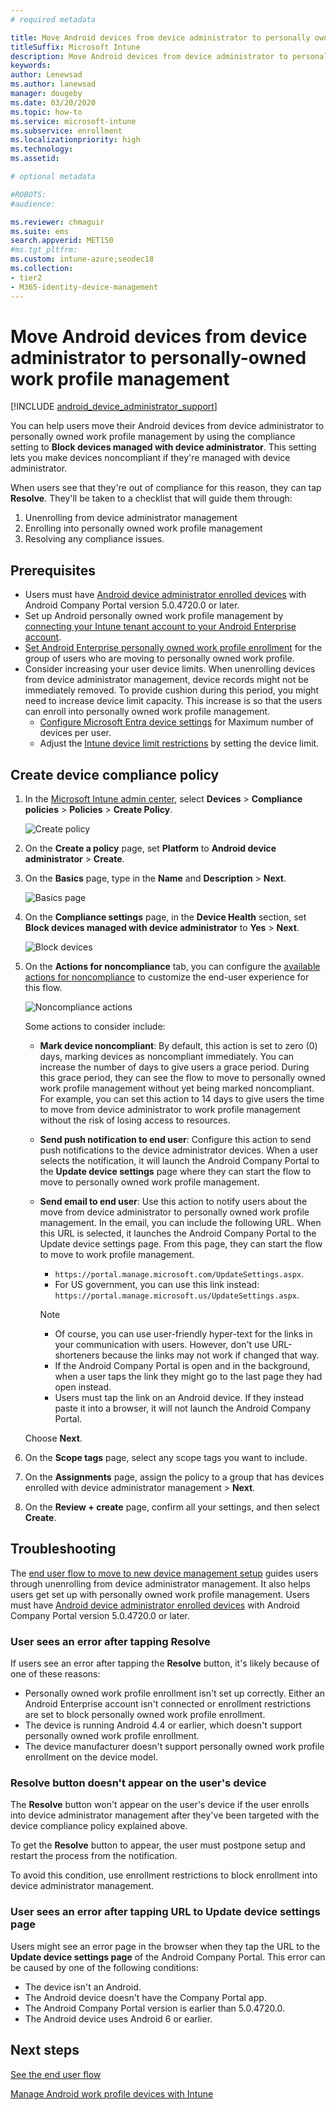 ```yaml
---
# required metadata

title: Move Android devices from device administrator to personally owned work profile management
titleSuffix: Microsoft Intune
description: Move Android devices from device administrator to personally owned work profile management in Intune.
keywords:
author: Lenewsad
ms.author: lanewsad
manager: dougeby
ms.date: 03/20/2020
ms.topic: how-to
ms.service: microsoft-intune
ms.subservice: enrollment
ms.localizationpriority: high
ms.technology:
ms.assetid: 

# optional metadata

#ROBOTS:
#audience:

ms.reviewer: chmaguir
ms.suite: ems
search.appverid: MET150
#ms.tgt_pltfrm:
ms.custom: intune-azure;seodec18 
ms.collection:
- tier2
- M365-identity-device-management
---
```


# Move Android devices from device administrator to personally-owned work profile management


 [!INCLUDE [android_device_administrator_support](../includes/android-device-administrator-support.md)]

You can help users move their Android devices from device administrator to personally owned work profile management by using the compliance setting to **Block devices managed with device administrator**. This setting lets you make devices noncompliant if they're managed with device administrator. 

When users see that they're out of compliance for this reason, they can tap **Resolve**. They'll be taken to a checklist that will  guide them through:
1. Unenrolling from device administrator management
2. Enrolling into personally owned work profile management
3. Resolving any compliance issues. 

## Prerequisites

- Users must have [Android device administrator enrolled devices](android-enroll-device-administrator.md) with Android Company Portal version 5.0.4720.0 or later.
- Set up Android personally owned work profile management by [connecting your Intune tenant account to your Android Enterprise account](connect-intune-android-enterprise.md).
- [Set Android Enterprise personally owned work profile enrollment](android-work-profile-enroll.md) for the group of users who are moving to personally owned work profile.
- Consider increasing your user device limits. When unenrolling devices from device administrator management, device records might not be immediately removed. To provide cushion during this period, you might need to increase device limit capacity. This increase is so that the users can enroll into personally owned work profile management.
  - [Configure Microsoft Entra device settings](/azure/active-directory/devices/device-management-azure-portal#configure-device-settings) for Maximum number of devices per user.
  - Adjust the [Intune device limit restrictions](create-device-limit-restrictions.md) by setting the device limit. 

## Create device compliance policy

1. In the [Microsoft Intune admin center](https://go.microsoft.com/fwlink/?linkid=2109431), select **Devices** > **Compliance policies** > **Policies** > **Create Policy**.

    ![Create policy](./media/android-move-device-admin-work-profile/create-policy.png)

2. On the **Create a policy** page, set **Platform** to **Android device administrator** > **Create**.
3. On the **Basics** page, type in the **Name** and **Description** > **Next**.

    ![Basics page](./media/android-move-device-admin-work-profile/basics.png)
    
4. On the **Compliance settings** page, in the **Device Health** section, set **Block devices managed with device administrator** to **Yes** > **Next**.

    ![Block devices](./media/android-move-device-admin-work-profile/block-devices.png)

5. On the **Actions for noncompliance** tab, you can configure the [available actions for noncompliance](../protect/actions-for-noncompliance.md#available-actions-for-noncompliance) to customize the end-user experience for this flow.

    ![Noncompliance actions](media/android-move-device-admin-work-profile/noncompliance-actions.png)

    Some actions to consider include:

    - **Mark device noncompliant**: By default, this action is set to zero (0) days, marking devices as noncompliant immediately. You can increase the number of days to give users a grace period. During this grace period, they can see the flow to move to personally owned work profile management without yet being marked noncompliant. For example, you can set this action to 14 days to give users the time to move from device administrator to work profile management without the risk of losing access to resources.
    - **Send push notification to end user**: Configure this action to send push notifications to the device administrator devices. When a user selects the notification, it will launch the Android Company Portal to the **Update device settings** page where they can start the flow to move to personally owned  work profile management.
    - **Send email to end user**: Use this action to notify users about the move from device administrator to personally owned work profile management. In the email, you can include the following URL. When this URL is selected, it launches the Android Company Portal to the Update device settings page. From this page, they can start the flow to move to work profile management.
      - `https://portal.manage.microsoft.com/UpdateSettings.aspx`.
      - For US government, you can use this link instead: `https://portal.manage.microsoft.us/UpdateSettings.aspx`.
  
      > [!NOTE]
      > - Of course, you can use user-friendly hyper-text for the links in your communication with users. However, don't use URL-shorteners because the links may not work if changed that way.
      > - If the Android Company Portal is open and in the background, when a user taps the link they might go to the last page they had open instead.
      > - Users must tap the link on an Android device. If they instead paste it into a browser, it will not launch the Android Company Portal. 

    Choose **Next**.

6. On the **Scope tags** page, select any scope tags you want to include.
7. On the **Assignments** page, assign the policy to a group that has devices enrolled with device administrator management > **Next**.
8. On the **Review + create** page, confirm all your settings, and then select **Create**.

## Troubleshooting

The [end user flow to move to new device management setup](../user-help/move-to-new-device-management-setup.md) guides users through unenrolling from device administrator management. It also helps users get set up with personally owned work profile management. Users must have [Android device administrator enrolled devices](android-enroll-device-administrator.md) with Android Company Portal version 5.0.4720.0 or later.

### User sees an error after tapping Resolve

If users see an error after tapping the **Resolve** button, it's likely because of one of these reasons:

- Personally owned work profile enrollment isn't set up correctly. Either an Android Enterprise account isn't connected or enrollment restrictions are set to block personally owned work profile enrollment.
- The device is running Android 4.4 or earlier, which doesn't support personally owned work profile enrollment. 
- The device manufacturer doesn't support personally owned work profile enrollment on the device model.

### Resolve button doesn't appear on the user's device
The **Resolve** button won't appear on the user's device if the user enrolls into device administrator management after they've been targeted with the device compliance policy explained above.

To get the **Resolve** button to appear, the user must postpone setup and restart the process from the notification.

To avoid this condition, use enrollment restrictions to block enrollment into device administrator management.

### User sees an error after tapping URL to Update device settings page
Users might see an error page in the browser when they tap the URL to the **Update device settings page** of the Android Company Portal. This error can be caused by one of the following conditions:
- The device isn't an Android.
- The Android device doesn't have the Company Portal app.
- The Android Company Portal version is earlier than 5.0.4720.0.
- The Android device uses Android 6 or earlier. 

## Next steps
[See the end user flow](../user-help/move-to-new-device-management-setup.md)

[Manage Android work profile devices with Intune](android-enterprise-overview.md)

